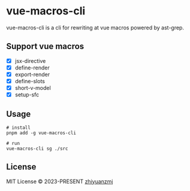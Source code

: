 # vue-macros-cli

vue-macros-cli is a cli for rewriting at vue macros powered by ast-grep.

## Support vue macros

- [x] jsx-directive
- [x] define-render
- [x] export-render
- [x] define-slots
- [x] short-v-model
- [x] setup-sfc 

## Usage

```shell
# install
pnpm add -g vue-macros-cli

# run
vue-macros-cli sg ./src
```

## License

MIT License &copy; 2023-PRESENT [zhiyuanzmj](https://github.com/zhiyuanzmj)
